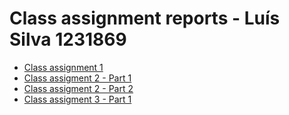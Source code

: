 # Class assignment reports - Luís Silva 1231869
- [Class assignment 1](CA1/readme.md)
- [Class assigment 2 - Part 1](CA2/Part1/readme.md)
- [Class assigment 2 - Part 2](CA2/Part2/readme.md)
- [Class assigment 3 - Part 1](CA3/Part1/readme.md)
